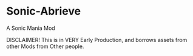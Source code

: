 # Sonic-Abrieve
A Sonic Mania Mod

DISCLAIMER!
This is in VERY Early Production, and borrows assets from other Mods from Other people.

